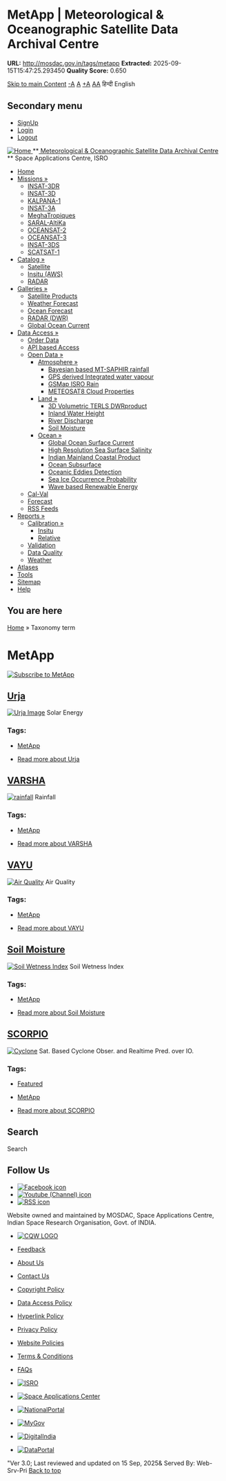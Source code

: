 # MetApp | Meteorological & Oceanographic Satellite Data Archival Centre

**URL:** http://mosdac.gov.in/tags/metapp
**Extracted:** 2025-09-15T15:47:25.293450
**Quality Score:** 0.650

[Skip to main Content](https://mosdac.gov.in/tags/metapp#main-content "Skip to main Content")
[-A](javascript:;) [A](javascript:;) [+A](javascript:;)
[A](javascript:drupalHighContrast.enableStyles\(\))[A](javascript:drupalHighContrast.disableStyles\(\))
हिन्दी English
## Secondary menu
  * [SignUp](https://mosdac.gov.in/internal/registration)
  * [Login](https://mosdac.gov.in/internal/uops)
  * [Logout](https://mosdac.gov.in/internal/logout)

[ ![Home](https://mosdac.gov.in/sites/default/files/mosdac_small.png) ](https://mosdac.gov.in/ "Home")
**[ Meteorological & Oceanographic Satellite Data Archival Centre](https://mosdac.gov.in/ "Home") **
Space Applications Centre, ISRO 
  * [Home](https://mosdac.gov.in/)
  * [Missions »](https://mosdac.gov.in/tags/metapp)
    * [INSAT-3DR](https://mosdac.gov.in/insat-3dr)
    * [INSAT-3D](https://mosdac.gov.in/insat-3d)
    * [KALPANA-1](https://mosdac.gov.in/kalpana-1)
    * [INSAT-3A](https://mosdac.gov.in/insat-3a)
    * [MeghaTropiques](https://mosdac.gov.in/megha-tropiques)
    * [SARAL-AltiKa](https://mosdac.gov.in/saral-altika)
    * [OCEANSAT-2](https://mosdac.gov.in/oceansat-2)
    * [OCEANSAT-3](https://mosdac.gov.in/oceansat-3)
    * [INSAT-3DS](https://mosdac.gov.in/insat-3ds)
    * [SCATSAT-1](https://mosdac.gov.in/scatsat-1)
  * [Catalog »](https://mosdac.gov.in/tags/metapp)
    * [Satellite](https://mosdac.gov.in/internal/catalog-satellite)
    * [Insitu (AWS)](https://mosdac.gov.in/internal/catalog-insitu)
    * [RADAR](https://mosdac.gov.in/internal/catalog-radar)
  * [Galleries »](https://mosdac.gov.in/tags/metapp)
    * [Satellite Products](https://mosdac.gov.in/internal/gallery)
    * [Weather Forecast](https://mosdac.gov.in/internal/gallery/weather)
    * [Ocean Forecast](https://mosdac.gov.in/internal/gallery/ocean)
    * [RADAR (DWR)](https://mosdac.gov.in/internal/gallery/dwr)
    * [Global Ocean Current](https://mosdac.gov.in/internal/gallery/current)
  * [Data Access »](https://mosdac.gov.in/tags/metapp)
    * [Order Data](https://mosdac.gov.in/internal/uops)
    * [API based Access](https://mosdac.gov.in/downloadapi-manual)
    * [Open Data »](https://mosdac.gov.in/tags/metapp)
      * [Atmosphere »](https://mosdac.gov.in/tags/metapp)
        * [Bayesian based MT-SAPHIR rainfall](https://mosdac.gov.in/bayesian-based-mt-saphir-rainfall)
        * [GPS derived Integrated water vapour](https://mosdac.gov.in/gps-derived-integrated-water-vapour)
        * [GSMap ISRO Rain](https://mosdac.gov.in/gsmap-isro-rain)
        * [METEOSAT8 Cloud Properties](https://mosdac.gov.in/meteosat8-cloud-properties)
      * [Land »](https://mosdac.gov.in/tags/metapp)
        * [3D Volumetric TERLS DWRproduct](https://mosdac.gov.in/3d-volumetric-terls-dwrproduct)
        * [Inland Water Height](https://mosdac.gov.in/inland-water-height)
        * [River Discharge](https://mosdac.gov.in/river-discharge)
        * [Soil Moisture](https://mosdac.gov.in/soil-moisture-0)
      * [Ocean »](https://mosdac.gov.in/tags/metapp)
        * [Global Ocean Surface Current](https://mosdac.gov.in/global-ocean-surface-current)
        * [High Resolution Sea Surface Salinity](https://mosdac.gov.in/high-resolution-sea-surface-salinity)
        * [Indian Mainland Coastal Product](https://mosdac.gov.in/indian-mainland-coastal-product)
        * [Ocean Subsurface](https://mosdac.gov.in/ocean-subsurface)
        * [Oceanic Eddies Detection](https://mosdac.gov.in/oceanic-eddies-detection)
        * [Sea Ice Occurrence Probability](https://mosdac.gov.in/sea-ice-occurrence-probability)
        * [Wave based Renewable Energy](https://mosdac.gov.in/wave-based-renewable-energy)
    * [Cal-Val](https://mosdac.gov.in/internal/calval-data)
    * [Forecast](https://mosdac.gov.in/internal/forecast-menu)
    * [RSS Feeds](https://mosdac.gov.in/rss-feed "ISROCast")
  * [Reports »](https://mosdac.gov.in/tags/metapp)
    * [Calibration »](https://mosdac.gov.in/tags/metapp)
      * [Insitu](https://mosdac.gov.in/insitu)
      * [Relative](https://mosdac.gov.in/calibration-reports)
    * [Validation](https://mosdac.gov.in/validation-reports)
    * [Data Quality](https://mosdac.gov.in/data-quality)
    * [Weather](https://mosdac.gov.in/weather-reports)
  * [Atlases](https://mosdac.gov.in/atlases)
  * [Tools](https://mosdac.gov.in/tools)
  * [Sitemap](https://mosdac.gov.in/sitemap)
  * [Help](https://mosdac.gov.in/help)


## You are here
[Home](https://mosdac.gov.in/) » Taxonomy term
# MetApp
[![Subscribe to MetApp](https://mosdac.gov.in/misc/feed.png)](https://mosdac.gov.in/taxonomy/term/32/all/feed "Subscribe to MetApp")
##  [Urja](https://mosdac.gov.in/urja)
[![Urja Image](https://mosdac.gov.in/sites/default/files/styles/medium/public/field/image/urjaService.png?itok=gMsDzFTQ)](https://mosdac.gov.in/urja)
Solar Energy
### Tags: 
  * [MetApp](https://mosdac.gov.in/tags/metapp)


  * [Read more about Urja](https://mosdac.gov.in/urja "Urja")


##  [VARSHA](https://mosdac.gov.in/varsha)
[![rainfall](https://mosdac.gov.in/sites/default/files/styles/medium/public/field/image/rainfall.jpg?itok=SgvVrFhb)](https://mosdac.gov.in/varsha)
Rainfall 
### Tags: 
  * [MetApp](https://mosdac.gov.in/tags/metapp)


  * [Read more about VARSHA](https://mosdac.gov.in/varsha "VARSHA")


##  [VAYU](https://mosdac.gov.in/vayu)
[![Air Quality](https://mosdac.gov.in/sites/default/files/styles/medium/public/field/image/airq.PNG?itok=Vrzjt14A)](https://mosdac.gov.in/vayu)
Air Quality
### Tags: 
  * [MetApp](https://mosdac.gov.in/tags/metapp)


  * [Read more about VAYU](https://mosdac.gov.in/vayu "VAYU")


##  [Soil Moisture](https://mosdac.gov.in/soil-moisture)
[![Soil Wetness Index](https://mosdac.gov.in/sites/default/files/styles/medium/public/field/image/swi-smap.jpg?itok=OQlVROpu)](https://mosdac.gov.in/soil-moisture)
Soil Wetness Index
### Tags: 
  * [MetApp](https://mosdac.gov.in/tags/metapp)


  * [Read more about Soil Moisture](https://mosdac.gov.in/soil-moisture "Soil Moisture")


##  [SCORPIO](https://mosdac.gov.in/scorpio-0)
[![Cyclone](https://mosdac.gov.in/sites/default/files/styles/medium/public/field/image/cyclone.jpg?itok=HP4VIUYn)](https://mosdac.gov.in/scorpio-0)
Sat. Based Cyclone Obser. and Realtime Pred. over IO.
### Tags: 
  * [Featured](https://mosdac.gov.in/tags/featured)
  * [MetApp](https://mosdac.gov.in/tags/metapp)


  * [Read more about SCORPIO](https://mosdac.gov.in/scorpio-0 "SCORPIO")


## Search
Search 
## Follow Us
  * [![Facebook icon](https://mosdac.gov.in/sites/all/modules/social_media_links/libraries/elegantthemes/PNG/facebook.png)](https://www.facebook.com/mosdac.sac.isro "Facebook")
  * [![Youtube \(Channel\) icon](https://mosdac.gov.in/sites/all/modules/social_media_links/libraries/elegantthemes/PNG/youtube.png)](http://www.youtube.com/channel/UCDVkai9WIgY2ZgrlF_08Yeg "Youtube \(Channel\)")
  * [![RSS icon](https://mosdac.gov.in/sites/all/modules/social_media_links/libraries/elegantthemes/PNG/rss.png)](https://mosdac.gov.in/rss.xml "RSS")


Website owned and maintained by MOSDAC, Space Applications Centre, Indian Space Research Organisation, Govt. of INDIA.
  * [![CQW LOGO](https://mosdac.gov.in/docs/cqw_logo.gif)](https://mosdac.gov.in/docs/STQC.pdf "Quality Certificate")


  * [Feedback](https://mosdac.gov.in/mosdac-feedback)
  * [About Us](https://mosdac.gov.in/about-us)
  * [Contact Us](https://mosdac.gov.in/contact-us)
  * [Copyright Policy](https://mosdac.gov.in/copyright-policy)
  * [Data Access Policy](https://mosdac.gov.in/data-access-policy)
  * [Hyperlink Policy](https://mosdac.gov.in/hyperlink-policy)
  * [Privacy Policy](https://mosdac.gov.in/privacy-policy)
  * [Website Policies](https://mosdac.gov.in/website-policies)
  * [Terms & Conditions](https://mosdac.gov.in/terms-conditions)
  * [FAQs](https://mosdac.gov.in/faq-page)


  * [![ISRO](https://mosdac.gov.in/sites/default/files/styles/thumbnail/public/logo-transparent.png?itok=IUS20l-w)](http://www.isro.gov.in)
  * [![Space Applications Center](https://mosdac.gov.in/sites/default/files/styles/thumbnail/public/saclogo.png?itok=_Jv4AuIn)](http://www.sac.gov.in)
  * [![NationalPortal](https://mosdac.gov.in/sites/default/files/styles/thumbnail/public/india-gov_0.png?itok=yssAPH3m)](http://www.india.gov.in)
  * [![MyGov](https://mosdac.gov.in/sites/default/files/styles/thumbnail/public/mygov_0.png?itok=Po-dzdT3)](http://mygov.in/)
  * [![DigitalIndia](https://mosdac.gov.in/sites/default/files/styles/thumbnail/public/digital-india_0.png?itok=ntlP7atE)](http://www.digitalindia.gov.in/)
  * [![DataPortal](https://mosdac.gov.in/sites/default/files/styles/thumbnail/public/data-gov.png?itok=qYA78FgB)](http://data.gov.in)


"Ver 3.0; Last reviewed and updated on 15 Sep, 2025& Served By: Web-Srv-Pri
[](https://mosdac.gov.in/tags/metapp "Previous")[](https://mosdac.gov.in/tags/metapp "Next")
[](https://mosdac.gov.in/tags/metapp)
[](https://mosdac.gov.in/tags/metapp "Previous")[](https://mosdac.gov.in/tags/metapp "Next")
[](https://mosdac.gov.in/tags/metapp "Close")[](https://mosdac.gov.in/tags/metapp)[](https://mosdac.gov.in/tags/metapp)[](https://mosdac.gov.in/tags/metapp "Pause Slideshow")[](https://mosdac.gov.in/tags/metapp "Play Slideshow")
[Back to top](https://mosdac.gov.in/tags/metapp#top)
